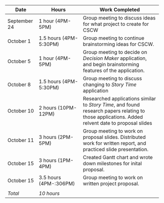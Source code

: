 | Date                  | Hours                 | Work Completed             |
|-----------------------|-----------------------|----------------------------|
| September 24          | 1 hour (4PM-5PM)      | Group meeting to discuss ideas for what project to create for CSCW |
| October 1             | 1.5 hours (4PM-5:30PM)| Group meeting to continue brainstorming ideas for CSCW. |
| October 5             | 1 hour (4PM-5PM)      | Group meeting to decide on *Decision Maker* application, and begin brainstorming features of the application. |
| October 8             | 1.5 hours (4PM-5:30PM)| Group meeting to discuss changing to *Story Time* application|
| October 10            | 2 hours (10PM-12PM)   | Researched applications similar to *Story Time*, and found research papers relating to those applications. Added relvent date to proposal slides|
| October 11            | 3 hours (2PM-5PM)     | Group meeting to work on proposal slides. Distributed work for written report, and practiced slide presentation.|
| October 15            | 3 hours (1PM-4PM)     | Created Gantt chart and wrote down milestones for inital proposal.|
| October 15            | 3.5 hours (4PM-:306PM)| Group meeting to work on written project proposal.|
|                       |                       |                            |
| _Total_               | _10 hours_            |                            |

